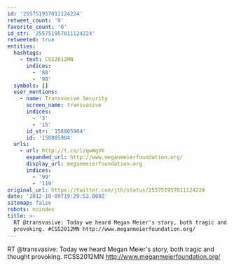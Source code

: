 ```yaml
---
id: '255751957011124224'
retweet_count: '0'
favorite_count: '0'
id_str: '255751957011124224'
retweeted: true
entities:
  hashtags:
    - text: CSS2012MN
      indices:
        - '88'
        - '98'
  symbols: []
  user_mentions:
    - name: Transvasive Security
      screen_name: transvasive
      indices:
        - '3'
        - '15'
      id_str: '158805904'
      id: '158805904'
  urls:
    - url: http://t.co/lzqwWgVk
      expanded_url: http://www.meganmeierfoundation.org/
      display_url: meganmeierfoundation.org
      indices:
        - '99'
        - '119'
original_url: https://twitter.com/jth/status/255751957011124224
date: '2012-10-09T19:29:52.000Z'
sitemap: false
robots: noindex
title: >-
  RT @transvasive: Today we heard Megan Meier's story, both tragic and thought
  provoking. #CSS2012MN http://www.meganmeierfoundation.org/
---
```


RT @transvasive: Today we heard Megan Meier's story, both tragic and thought provoking. #CSS2012MN http://www.meganmeierfoundation.org/